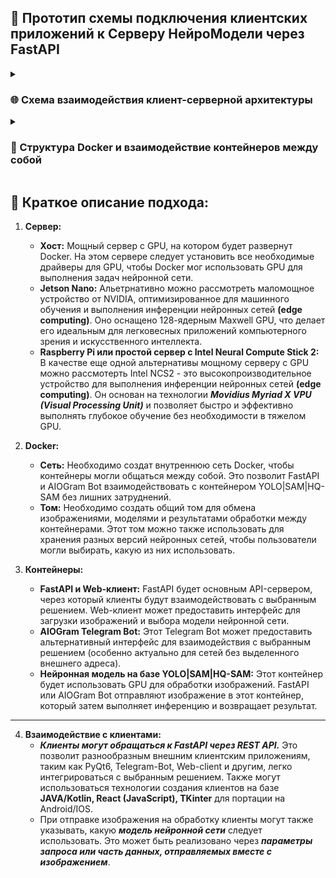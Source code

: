 ## 🩻 Прототип схемы подключения клиентских приложений к Серверу НейроМодели через FastAPI

<details>
<summary><h3>🌐 Схема взаимодействия клиент-серверной архитектуры</h3></summary>
<img src='https://github.com/alecseiterr/screening_system/assets/127749166/0a09b2af-8481-4653-b7cc-78f306ace5bb' width="60%" />
</details>

<details>
<summary><h3>🪩 Структура Docker и взаимодействие контейнеров между собой</h3></summary>
<img src='https://github.com/alecseiterr/screening_system/assets/127749166/ab0ed1b0-aba6-45d9-83c5-16ba54cf99d9' width="80%" />
</details>

## 🧰 Краткое описание подхода:

1. **Сервер:**
   - **Хост:** Мощный сервер с GPU, на котором будет развернут Docker. На этом сервере следует установить все необходимые драйверы для GPU, чтобы Docker мог использовать GPU для выполнения задач нейронной сети.
   - **Jetson Nano:** Альетрнативно можно рассмотреть маломощное устройство от NVIDIA, оптимизированное для машинного обучения и выполнения инференции нейронных сетей **(edge computing)**. Оно оснащено 128-ядерным Maxwell GPU, что делает его идеальным для легковесных приложений компьютерного зрения и искусственного интеллекта.
   - **Raspberry Pi или простой сервер с Intel Neural Compute Stick 2:** В качестве еще одной альтернативы мощному серверу с GPU можно рассмотерть Intel NCS2 - это высокопроизводительное устройство для выполнения инференции нейронных сетей **(edge computing)**. Он основан на технологии ***Movidius Myriad X VPU (Visual Processing Unit)*** и позволяет быстро и эффективно выполнять глубокое обучение без необходимости в тяжелом GPU.

2. **Docker:**
   - **Сеть:** Необходимо создат внутреннюю сеть Docker, чтобы контейнеры могли общаться между собой. Это позволит FastAPI и AIOGram Bot взаимодействовать с контейнером YOLO|SAM|HQ-SAM без лишних затруднений.
   - **Том:** Необходимо создать общий том для обмена изображениями, моделями и результатами обработки между контейнерами. Этот том можно также использовать для хранения разных версий нейронных сетей, чтобы пользователи могли выбирать, какую из них использовать.

3. **Контейнеры:**
   - **FastAPI и Web-клиент:** FastAPI будет основным API-сервером, через который клиенты будут взаимодействовать с выбранным решением. Web-клиент может предоставить интерфейс для загрузки изображений и выбора модели нейронной сети.
   - **AIOGram Telegram Bot:** Этот Telegram Bot может предоставить альтернативный интерфейс для взаимодействия с выбранным решением (особенно актуально для сетей без выделенного внешнего адреса).
   - **Нейронная модель на базе YOLO|SAM|HQ-SAM:** Этот контейнер будет использовать GPU для обработки изображений. FastAPI или AIOGram Bot отправляют изображение в этот контейнер, который затем выполняет инференцию и возвращает результат.

---

4. **Взаимодействие с клиентами:**
   - ***Клиенты могут обращаться к FastAPI через REST API.*** Это позволит разнообразным внешним клиентским приложениям, таким как PyQt6, Telegram-Bot, Web-client и другим, легко интегрироваться с выбранным решением. Также могут использоваться технологии создания клиентов на базе **JAVA/Kotlin, React (JavaScript), TKinter** для портации на Android/IOS.
   - При отправке изображения на обработку клиенты могут также указывать, какую ***модель нейронной сети*** следует использовать. Это может быть реализовано через ***параметры запроса или часть данных, отправляемых вместе с изображением***.
